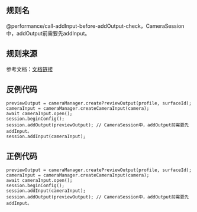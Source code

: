 ## 规则名

@performance/call-addInput-before-addOutput-check，CameraSession中，addOutput前需要先addInput。

## 规则来源

参考文档：[文档链接](https://developer.huawei.com/consumer/cn/doc/best-practices/bpta-stability-coding-standard-api#section178871719112717)

## 反例代码

```
previewOutput = cameraManager.createPreviewOutput(profile, surfaceId);
cameraInput = cameraManager.createCameraInput(camera);
await cameraInput.open();
session.beginConfig();
session.addOutput(previewOutput); // CameraSession中，addOutput前需要先addInput。
session.addInput(cameraInput);
```

## 正例代码

```
previewOutput = cameraManager.createPreviewOutput(profile, surfaceId);
cameraInput = cameraManager.createCameraInput(camera);
await cameraInput.open();
session.beginConfig();
session.addInput(cameraInput);
session.addOutput(previewOutput); // CameraSession中，addOutput前需要先addInput。
```